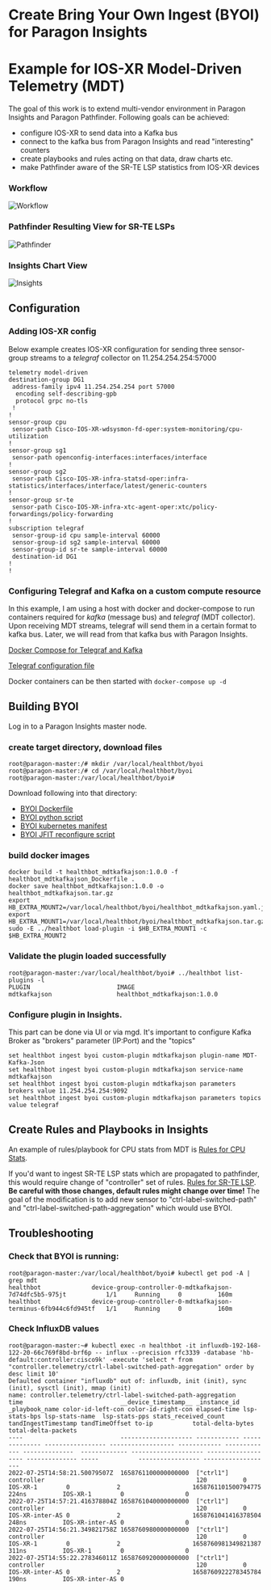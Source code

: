 # Create Bring Your Own Ingest (BYOI) for Paragon Insights
# Example for IOS-XR Model-Driven Telemetry (MDT)

The goal of this work is to extend multi-vendor environment in Paragon Insights and Paragon Pathfinder. Following goals can be achieved:
  - configure IOS-XR to send data into a Kafka bus
  - connect to the kafka bus from Paragon Insights and read "interesting" counters
  - create playbooks and rules acting on that data, draw charts etc.
  - make Pathfinder aware of the SR-TE LSP statistics from IOS-XR devices

### Workflow

 ![Workflow](png/workflow.png)

### Pathfinder Resulting View for SR-TE LSPs

 ![Pathfinder](png/pathfinder-view.png)

### Insights Chart View
 ![Insights](png/insights-view.png)

## Configuration
### Adding IOS-XR config

 Below example creates IOS-XR configuration for sending three sensor-group streams to a *telegraf* collector on 11.254.254.254:57000
 ```cisco
telemetry model-driven
 destination-group DG1
  address-family ipv4 11.254.254.254 port 57000
   encoding self-describing-gpb
   protocol grpc no-tls
  !
 !
 sensor-group cpu
  sensor-path Cisco-IOS-XR-wdsysmon-fd-oper:system-monitoring/cpu-utilization
 !
 sensor-group sg1
  sensor-path openconfig-interfaces:interfaces/interface
 !
 sensor-group sg2
  sensor-path Cisco-IOS-XR-infra-statsd-oper:infra-statistics/interfaces/interface/latest/generic-counters
 !
 sensor-group sr-te
  sensor-path Cisco-IOS-XR-infra-xtc-agent-oper:xtc/policy-forwardings/policy-forwarding
 !
 subscription telegraf
  sensor-group-id cpu sample-interval 60000
  sensor-group-id sg2 sample-interval 60000
  sensor-group-id sr-te sample-interval 60000
  destination-id DG1
 !
!
```

### Configuring Telegraf and Kafka on a custom compute resource

In this example, I am using a host with docker and docker-compose to run containers required for *kafka* (message bus) and *telegraf* (MDT collector). Upon receiving MDT streams, telegraf will send them in a certain format to kafka bus. Later, we will read from that kafka bus with Paragon Insights.

[Docker Compose for Telegraf and Kafka](kafka-external/docker-compose.yaml)

[Telegraf configuration file](kafka-external/telegraf.conf)

Docker containers can be then started with ``docker-compose up -d``

## Building BYOI

Log in to a Paragon Insights master node.

### create target directory, download files
```shell
root@paragon-master:/# mkdir /var/local/healthbot/byoi
root@paragon-master:/# cd /var/local/healthbot/byoi
root@paragon-master:/var/local/healthbot/byoi#
```

 Download following into that directory:
   - [BYOI Dockerfile](healthbot_mdtkafkajson_Dockerfile)
   - [BYOI python script](main.py)
   - [BYOI kubernetes manifest](healthbot_mdtkafkajson.yaml.j2)
   - [BYOI JFIT reconfigure script](jfit_reconfigure.sh)

### build docker images
```shell
docker build -t healthbot_mdtkafkajson:1.0.0 -f healthbot_mdtkafkajson_Dockerfile .
docker save healthbot_mdtkafkajson:1.0.0 -o healthbot_mdtkafkajson.tar.gz
export HB_EXTRA_MOUNT2=/var/local/healthbot/byoi/healthbot_mdtkafkajson.yaml.j2
export HB_EXTRA_MOUNT1=/var/local/healthbot/byoi/healthbot_mdtkafkajson.tar.gz
sudo -E ../healthbot load-plugin -i $HB_EXTRA_MOUNT1 -c $HB_EXTRA_MOUNT2
```

### Validate the plugin loaded successfully
```shell
root@paragon-master:/var/local/healthbot/byoi# ../healthbot list-plugins -l
PLUGIN                        IMAGE
mdtkafkajson                  healthbot_mdtkafkajson:1.0.0
```

### Configure plugin in Insights.
This part can be done via UI or via mgd. It's important to configure Kafka Broker as "brokers" parameter (IP:Port) and the "topics" 

```junos
set healthbot ingest byoi custom-plugin mdtkafkajson plugin-name MDT-Kafka-Json
set healthbot ingest byoi custom-plugin mdtkafkajson service-name mdtkafkajson
set healthbot ingest byoi custom-plugin mdtkafkajson parameters brokers value 11.254.254.254:9092
set healthbot ingest byoi custom-plugin mdtkafkajson parameters topics value telegraf
```

## Create Rules and Playbooks in Insights

An example of rules/playbook for CPU stats from MDT is [Rules for CPU Stats](insights.rules).

If you'd want to ingest SR-TE LSP stats which are propagated to pathfinder, this would require change of "controller" set of rules. [Rules for SR-TE LSP](insights.inject.ppf.rules).
**Be careful with those changes, default rules might change over time!** The goal of the modification is to add new sensor to "ctrl-label-switched-path" and "ctrl-label-switched-path-aggregation" which would use BYOI.

## Troubleshooting
### Check that BYOI is running:
```shell
root@paragon-master:/var/local/healthbot/byoi# kubectl get pod -A | grep mdt
healthbot              device-group-controller-0-mdtkafkajson-7d74dfc5b5-975jt           1/1     Running     0          160m
healthbot              device-group-controller-0-mdtkafkajson-terminus-6fb944c6fd945tf   1/1     Running     0          160m
```

### Check InfluxDB values
```shell
root@paragon-master:~# kubectl exec -n healthbot -it influxdb-192-168-122-20-66c769f8bd-brf6p -- influx --precision rfc3339 -database 'hb-default:controller:cisco9k' -execute 'select * from "controller.telemetry/ctrl-label-switched-path-aggregation" order by desc limit 10'
Defaulted container "influxdb" out of: influxdb, init (init), sync (init), sysctl (init), mmap (init)
name: controller.telemetry/ctrl-label-switched-path-aggregation
time                           __device_timestamp__ _instance_id _playbook_name color-id-left-con color-id-right-con elapsed-time lsp-stats-bps lsp-stats-name  lsp-stats-pps stats_received_count tandIngestTimestamp tandTimeOffset to-ip           total-delta-bytes total-delta-packets
----                           -------------------- ------------ -------------- ----------------- ------------------ ------------ ------------- --------------  ------------- -------------------- ------------------- -------------- -----           ----------------- -------------------
2022-07-25T14:58:21.50079507Z  1658761100000000000  ["ctrl1"]    controller                                          120          0             IOS-XR-1        0             2                    1658761101500794775 224ns          IOS-XR-1        0                 0
2022-07-25T14:57:21.416378804Z 1658761040000000000  ["ctrl1"]    controller                                          120          0             IOS-XR-inter-AS 0             2                    1658761041416378504 248ns          IOS-XR-inter-AS 0                 0
2022-07-25T14:56:21.349821758Z 1658760980000000000  ["ctrl1"]    controller                                          120          0             IOS-XR-1        0             2                    1658760981349821387 311ns          IOS-XR-1        0                 0
2022-07-25T14:55:22.278346011Z 1658760920000000000  ["ctrl1"]    controller                                          120          0             IOS-XR-inter-AS 0             2                    1658760922278345784 190ns          IOS-XR-inter-AS 0
```
